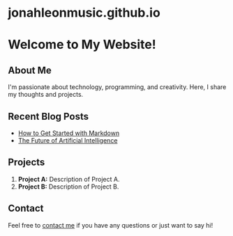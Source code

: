 # jonahleonmusic.github.io

# Welcome to My Website!

## About Me
I'm passionate about technology, programming, and creativity. Here, I share my thoughts and projects.

## Recent Blog Posts
- [How to Get Started with Markdown](#) 
- [The Future of Artificial Intelligence](#)

## Projects
1. **Project A:** Description of Project A.
2. **Project B:** Description of Project B.

## Contact
Feel free to [contact me](#) if you have any questions or just want to say hi!
